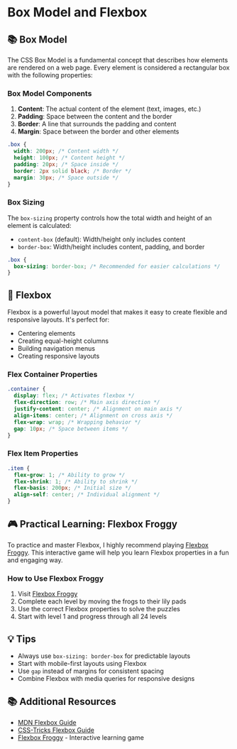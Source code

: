 # Box Model and Flexbox

## 📚 Box Model

The CSS Box Model is a fundamental concept that describes how elements are rendered on a web page. Every element is considered a rectangular box with the following properties:

### Box Model Components

1. **Content**: The actual content of the element (text, images, etc.)
2. **Padding**: Space between the content and the border
3. **Border**: A line that surrounds the padding and content
4. **Margin**: Space between the border and other elements

```css
.box {
  width: 200px; /* Content width */
  height: 100px; /* Content height */
  padding: 20px; /* Space inside */
  border: 2px solid black; /* Border */
  margin: 30px; /* Space outside */
}
```

### Box Sizing

The `box-sizing` property controls how the total width and height of an element is calculated:

- `content-box` (default): Width/height only includes content
- `border-box`: Width/height includes content, padding, and border

```css
.box {
  box-sizing: border-box; /* Recommended for easier calculations */
}
```

## 🐸 Flexbox

Flexbox is a powerful layout model that makes it easy to create flexible and responsive layouts. It's perfect for:

- Centering elements
- Creating equal-height columns
- Building navigation menus
- Creating responsive layouts

### Flex Container Properties

```css
.container {
  display: flex; /* Activates flexbox */
  flex-direction: row; /* Main axis direction */
  justify-content: center; /* Alignment on main axis */
  align-items: center; /* Alignment on cross axis */
  flex-wrap: wrap; /* Wrapping behavior */
  gap: 10px; /* Space between items */
}
```

### Flex Item Properties

```css
.item {
  flex-grow: 1; /* Ability to grow */
  flex-shrink: 1; /* Ability to shrink */
  flex-basis: 200px; /* Initial size */
  align-self: center; /* Individual alignment */
}
```

## 🎮 Practical Learning: Flexbox Froggy

To practice and master Flexbox, I highly recommend playing [Flexbox Froggy](https://flexboxfroggy.com/). This interactive game will help you learn Flexbox properties in a fun and engaging way.

### How to Use Flexbox Froggy

1. Visit [Flexbox Froggy](https://flexboxfroggy.com/)
2. Complete each level by moving the frogs to their lily pads
3. Use the correct Flexbox properties to solve the puzzles
4. Start with level 1 and progress through all 24 levels

## 💡 Tips

- Always use `box-sizing: border-box` for predictable layouts
- Start with mobile-first layouts using Flexbox
- Use `gap` instead of margins for consistent spacing
- Combine Flexbox with media queries for responsive designs

## 📚 Additional Resources

- [MDN Flexbox Guide](https://developer.mozilla.org/en-US/docs/Learn/CSS/CSS_layout/Flexbox)
- [CSS-Tricks Flexbox Guide](https://css-tricks.com/snippets/css/a-guide-to-flexbox/)
- [Flexbox Froggy](https://flexboxfroggy.com/) - Interactive learning game
